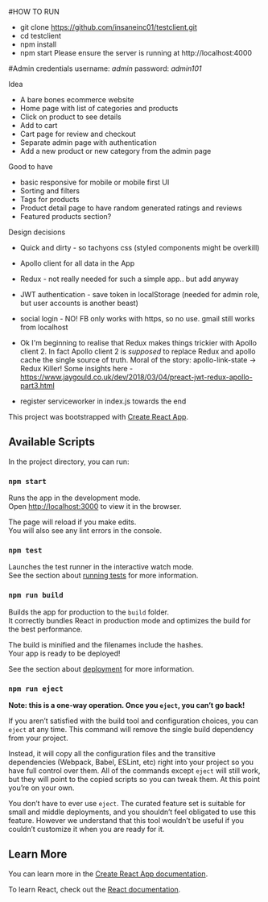 #HOW TO RUN

- git clone https://github.com/insaneinc01/testclient.git
- cd testclient
- npm install
- npm start
Please ensure the server is running at http://localhost:4000

#Admin credentials
username: *admin*
password: *admin101*


Idea
 - A bare bones ecommerce website
 - Home page with list of categories and products
 - Click on product to see details
 - Add to cart
 - Cart page for review and checkout
 - Separate admin page with authentication
 - Add a new product or new category from the admin page

Good to have
- basic responsive for mobile or mobile first UI
- Sorting and filters
- Tags for products
- Product detail page to have random generated ratings and reviews
- Featured products section?


Design decisions
- Quick and dirty - so tachyons css (styled components might be overkill)
- Apollo client for all data in the App
- Redux - not really needed for such a simple app.. but add anyway
- JWT authentication - save token in localStorage (needed for admin role, but user accounts is another beast)
- social login - NO! FB only works with https, so no use. gmail still works from localhost

- Ok I'm beginning to realise that Redux makes things trickier with Apollo client 2. In fact Apollo client 2 is *supposed* to replace Redux and apollo cache the single source of truth. Moral of the story: apollo-link-state -> Redux Killer!
Some insights here - https://www.jaygould.co.uk/dev/2018/03/04/preact-jwt-redux-apollo-part3.html

- register serviceworker in index.js towards the end




This project was bootstrapped with [Create React App](https://github.com/facebook/create-react-app).

## Available Scripts

In the project directory, you can run:

### `npm start`

Runs the app in the development mode.<br>
Open [http://localhost:3000](http://localhost:3000) to view it in the browser.

The page will reload if you make edits.<br>
You will also see any lint errors in the console.

### `npm test`

Launches the test runner in the interactive watch mode.<br>
See the section about [running tests](https://facebook.github.io/create-react-app/docs/running-tests) for more information.

### `npm run build`

Builds the app for production to the `build` folder.<br>
It correctly bundles React in production mode and optimizes the build for the best performance.

The build is minified and the filenames include the hashes.<br>
Your app is ready to be deployed!

See the section about [deployment](https://facebook.github.io/create-react-app/docs/deployment) for more information.

### `npm run eject`

**Note: this is a one-way operation. Once you `eject`, you can’t go back!**

If you aren’t satisfied with the build tool and configuration choices, you can `eject` at any time. This command will remove the single build dependency from your project.

Instead, it will copy all the configuration files and the transitive dependencies (Webpack, Babel, ESLint, etc) right into your project so you have full control over them. All of the commands except `eject` will still work, but they will point to the copied scripts so you can tweak them. At this point you’re on your own.

You don’t have to ever use `eject`. The curated feature set is suitable for small and middle deployments, and you shouldn’t feel obligated to use this feature. However we understand that this tool wouldn’t be useful if you couldn’t customize it when you are ready for it.

## Learn More

You can learn more in the [Create React App documentation](https://facebook.github.io/create-react-app/docs/getting-started).

To learn React, check out the [React documentation](https://reactjs.org/).
